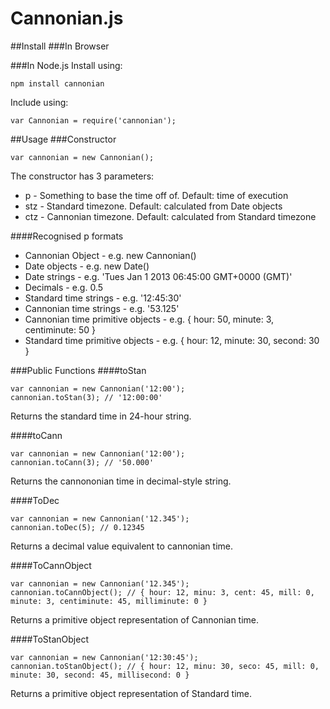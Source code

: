 Cannonian.js
===========
##Install
###In Browser
	<script type="text/javascript" src="http://cannonianti.me/cannonian.js"></script>

###In Node.js
Install using:

	npm install cannonian

Include using:

	var Cannonian = require('cannonian');

##Usage
###Constructor

	var cannonian = new Cannonian();

The constructor has 3 parameters:

* p - Something to base the time off of. Default: time of execution
* stz - Standard timezone. Default: calculated from Date objects
* ctz - Cannonian timezone. Default: calculated from Standard timezone

####Recognised p formats

* Cannonian Object - e.g. new Cannonian()
* Date objects - e.g. new Date()
* Date strings - e.g. 'Tues Jan 1 2013 06:45:00 GMT+0000 (GMT)'
* Decimals - e.g. 0.5
* Standard time strings - e.g. '12:45:30'
* Cannonian time strings - e.g. '53.125'
* Cannonian time primitive objects - e.g. { hour: 50, minute: 3, centiminute: 50 }
* Standard time primitive objects - e.g. { hour: 12, minute: 30, second: 30 }

###Public Functions
####toStan

	var cannonian = new Cannonian('12:00');
	cannonian.toStan(3); // '12:00:00'
Returns the standard time in 24-hour string.

####toCann

	var cannonian = new Cannonian('12:00');
	cannonian.toCann(3); // '50.000'
Returns the cannononian time in decimal-style string.

####ToDec

	var cannonian = new Cannonian('12.345');
	cannonian.toDec(5); // 0.12345
Returns a decimal value equivalent to cannonian time.

####ToCannObject

	var cannonian = new Cannonian('12.345');
	cannonian.toCannObject(); // { hour: 12, minu: 3, cent: 45, mill: 0, minute: 3, centiminute: 45, milliminute: 0 }
Returns a primitive object representation of Cannonian time.

####ToStanObject

	var cannonian = new Cannonian('12:30:45');
	cannonian.toStanObject(); // { hour: 12, minu: 30, seco: 45, mill: 0, minute: 30, second: 45, millisecond: 0 }
Returns a primitive object representation of Standard time.